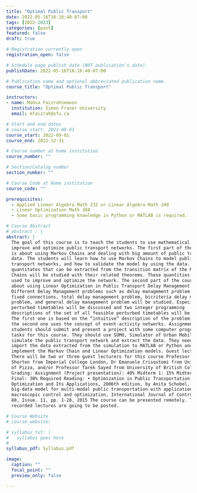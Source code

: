 ```yaml
---
title: "Optimal Public Transport"
date: 2022-05-16T16:16:40-07:00
tags: [2022-2023]
categories: [past]
featured: false
draft: true

# Registration currently open
registration_open: false

# Schedule page publish date (NOT publication's date).
publishDate: 2022-05-16T16:16:40-07:00

# Publication name and optional abbreviated publication name.
course_title: "Optimal Public Transport"

instructors:
- name: Mahsa Faizrahnemoon
  institution: Simon Fraser University
  email: mfaizrah@sfu.ca

# Start and end dates
# course_start: 2022-09-01
course_start: 2022-09-01
course_end: 2022-12-31

# Course number at home institution
course_number: ""

# Section/Catalog number
section_number: ""

# Course Code at Home institution
course_code: ""

prerequisites:
  - Applied Linear Algebra Math 232 or Linear Algebra Math 240
  - Linear Optimization Math 308
  - Some basic programming knowledge in Python or MATLAB is required.

# Course Abstract
# abstract : |
abstract: |
  The goal of this course is to teach the students to use mathematical models to
  improve and optimize public transport networks. The first part of the course
  is about using Markov Chains and dealing with big amount of public transport
  data. The students will learn how to use Markov Chains to model public
  transport networks, and how to validate the model by using the data. Important
  quantitates that can be extracted from the transition matrix of the Markov
  Chains will be studied with their related theorems. These quantities will be
  used to improve and optimize the network. The second part of the course is
  about using Linear Optimization in Public Transport Delay Management.
  Different Delay Management problems such as delay management problem with
  fixed connections, total delay management problem, bicriteria delay management
  problem, and general delay management problem will be studied. Especially
  perturbed timetables will be discussed and two integer programming
  descriptions of the set of all feasible perturbed timetables will be given.
  The first one is based on the “intuitive” description of the problem, while
  the second one uses the concept of event-activity networks. Assignment: The
  students should submit and present a project with some computer programming
  tasks for this course. They should use SUMO, Simulator of Urban Mobility, to
  simulate the public transport network and extract the data. They need to
  import the data extracted from the simulation to MATLAB or Python and
  implement the Markov Chain and Linear Optimization models. Guest lecturers:
  There will be two or three guest lecturers for this course Professor Robert
  Shorten from Imperial College London, Dr Emanuele Crisostomi from University
  of Pizza, and/or Professor Tarek Sayed from University of British Columbia.
  Grading: Assignment (Project presentation): 40% Midterm 1: 15% Midterm 2: 15%
  Final: 30% Required Reading: • Optimization in Public Transportation, Springer
  Optimization and Its Applications, 2006th edition, by Anita Schobel. • A
  big-data model for multi-modal public transportation with application to
  macroscopic control and optimization, International Journal of Control, vol.
  88, Issue. 11, pp. 1-28, 2015 The course can be presented remotely. The
  recorded lectures are going to be posted.

# Course Website
# course_website: 

# syllabus_txt: |
#   syllabus goes here
#
syllabus_pdf: Syllabus.pdf

image:
  caption: ""
  focal_point: ""
  preview_only: false

---
```

